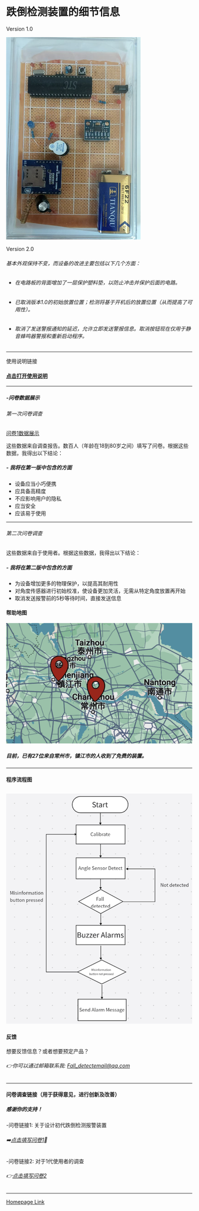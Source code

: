 
# 跌倒检测装置的细节信息

Version 1.0
 
![DATA](DEV.png)    


Version 2.0
###### 基本外观保持不变，而设备的改进主要包括以下几个方面：

- ###### 在电路板的背面增加了一层保护塑料垫，以防止冲击并保护后面的电路。
- ###### 已取消版本1.0的初始放置位置；检测将基于开机后的放置位置（从而提高了可用性）。
- ###### 取消了发送警报通知的延迟，允许立即发送警报信息。取消按钮现在仅用于静音蜂鸣器警报和重新启动程序。
---

使用说明链接
#### [点击打开使用说明](https://esperaa.github.io/WebextensionforAutome-/)

---










##### -问卷数据展示
###### 第一次问卷调查
[问卷1数据展示](https://esperaa.github.io/testwebsite/)

这些数据来自调查报告。数百人（年龄在18到80岁之间）填写了问卷。根据这些数据，我得出以下结论：

##### - 我将在第一版中包含的方面
- 设备应当小巧便携
- 应具备高精度
- 不应影响用户的隐私
- 应当安全
- 应该易于使用
  
---
###### 第二次问卷调查
这些数据来自于使用者。根据这些数据，我得出以下结论：

##### - 我将在第二版中包含的方面
- 为设备增加更多的物理保护，以提高其耐用性
- 对角度传感器进行初始校准，使设备更加灵活，无需从特定角度放置再开始
- 取消发送报警前的5秒等待时间，直接发送信息
#### 帮助地图
![MAP](MAP3.png)

##### 目前，已有27位来自常州市，镇江市的人收到了免费的装置。

---
#### 程序流程图
 ![DATA1](LTC.png)
---


#### 反馈
想要反馈信息？或者想要预定产品？
###### 👉你可以通过邮箱联系我: Fall_detectemail@qq.com
---
#### 问卷调查链接（用于获得意见，进行创新及改善）
##### 感谢你的支持！

-问卷链接1: 关于设计初代跌倒检测报警装置
###### ➡️[点击填写问卷1](https://v.wjx.cn/vm/Q2Frjo2.aspx#)📝

-问卷链接2: 对于1代使用者的调查
###### 👉[点击填写问卷2](https://www.wjx.cn/vm/Q72F9Z0.aspx# )

---
[Homepage Link](esperaa.github.io/meaidevice/)



